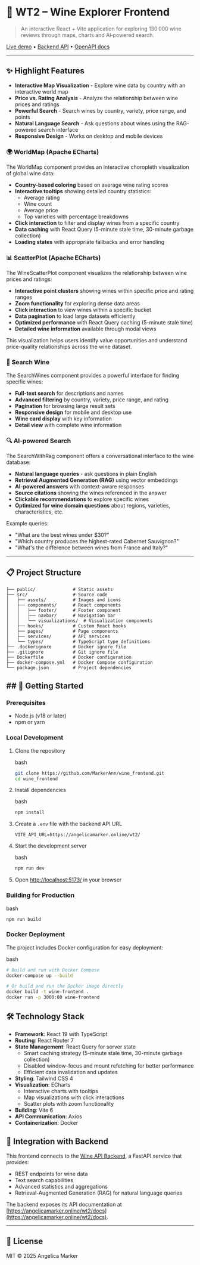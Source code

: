 # 🍷 WT2 – Wine Explorer **Frontend**

> An interactive React + Vite application for exploring 130 000 wine reviews through maps, charts and AI‑powered search.

[Live demo](https://angelicamarker.online/wt2-frontend) • [Backend API](https://angelicamarker.online/wt2) • [OpenAPI docs](https://angelicamarker.online/wt2/docs)

---

## ✨ Highlight Features

- **Interactive Map Visualization** - Explore wine data by country with an interactive world map
- **Price vs. Rating Analysis** - Analyze the relationship between wine prices and ratings
- **Powerful Search** - Search wines by country, variety, price range, and points
- **Natural Language Search** - Ask questions about wines using the RAG-powered search interface
- **Responsive Design** - Works on desktop and mobile devices

### 🌍 WorldMap (Apache ECharts)

The WorldMap component provides an interactive choropleth visualization of global wine data:

- **Country-based coloring** based on average wine rating scores
- **Interactive tooltips** showing detailed country statistics:
  - Average rating
  - Wine count
  - Average price
  - Top varieties with percentage breakdowns
- **Click interaction** to filter and display wines from a specific country
- **Data caching** with React Query (5-minute stale time, 30-minute garbage collection)
- **Loading states** with appropriate fallbacks and error handling

### 📊 ScatterPlot (Apache ECharts)

The WineScatterPlot component visualizes the relationship between wine prices and ratings:

- **Interactive point clusters** showing wines within specific price and rating ranges
- **Zoom functionality** for exploring dense data areas
- **Click interaction** to view wines within a specific bucket
- **Data pagination** to load large datasets efficiently
- **Optimized performance** with React Query caching (5-minute stale time)
- **Detailed wine information** available through modal views

This visualization helps users identify value opportunities and understand price-quality relationships across the wine dataset.

### 👀 **Search Wine**

The SearchWines component provides a powerful interface for finding specific wines:

- **Full-text search** for descriptions and names
- **Advanced filtering** by country, variety, price range, and rating
- **Pagination** for browsing large result sets
- **Responsive design** for mobile and desktop use
- **Wine card display** with key information
- **Detail view** with complete wine information

### 🔍 AI‑powered Search

The SearchWithRag component offers a conversational interface to the wine database:

- **Natural language queries** - ask questions in plain English
- **Retrieval Augmented Generation (RAG)** using vector embeddings
- **AI-powered answers** with context-aware responses
- **Source citations** showing the wines referenced in the answer
- **Clickable recommendations** to explore specific wines
- **Optimized for wine domain questions** about regions, varieties, characteristics, etc.

Example queries:

- "What are the best wines under $30?"
- "Which country produces the highest-rated Cabernet Sauvignon?"
- "What's the difference between wines from France and Italy?"

---

## 📋 Project Structure

```
├── public/              # Static assets
├── src/                 # Source code
│   ├── assets/          # Images and icons
│   ├── components/      # React components
│   │   ├── footer/      # Footer component
│   │   ├── navbar/      # Navigation bar
│   │   └── visualizations/  # Visualization components
│   ├── hooks/           # Custom React hooks
│   ├── pages/           # Page components
│   ├── services/        # API services
│   └── types/           # TypeScript type definitions
├── .dockerignore        # Docker ignore file
├── .gitignore           # Git ignore file
├── Dockerfile           # Docker configuration
├── docker-compose.yml   # Docker Compose configuration
└── package.json         # Project dependencies

```

## ## 🚀 Getting Started

### Prerequisites

- Node.js (v18 or later)
- npm or yarn

### Local Development

1. Clone the repository

   bash

   ```bash
   git clone https://github.com/MarkerAnn/wine_frontend.git
   cd wine_frontend
   ```

2. Install dependencies

   bash

   ```bash
   npm install
   ```

3. Create a `.env` file with the backend API URL

   ```
   VITE_API_URL=https://angelicamarker.online/wt2/
   ```

4. Start the development server

   bash

   ```bash
   npm run dev
   ```

5. Open [http://localhost:5173/](http://localhost:5173/) in your browser

### Building for Production

bash

```bash
npm run build
```

### Docker Deployment

The project includes Docker configuration for easy deployment:

bash

```bash
# Build and run with Docker Compose
docker-compose up --build

# Or build and run the Docker image directly
docker build -t wine-frontend .
docker run -p 3000:80 wine-frontend
```

## 🛠️ Technology Stack

- **Framework**: React 19 with TypeScript
- **Routing**: React Router 7
- **State Management**: React Query for server state
  - Smart caching strategy (5-minute stale time, 30-minute garbage collection)
  - Disabled window-focus and mount refetching for better performance
  - Efficient data invalidation and updates
- **Styling**: Tailwind CSS 4
- **Visualization**: ECharts
  - Interactive charts with tooltips
  - Map visualizations with click interactions
  - Scatter plots with zoom functionality
- **Building**: Vite 6
- **API Communication**: Axios
- **Containerization**: Docker

## 🔄 Integration with Backend

This frontend connects to the [Wine API Backend](https://angelicamarker.online/wt2/), a FastAPI service that provides:

- REST endpoints for wine data
- Text search capabilities
- Advanced statistics and aggregations
- Retrieval-Augmented Generation (RAG) for natural language queries

The backend exposes its API documentation at [https://angelicamarker.online/wt2/docs](https://angelicamarker.online/wt2/docs).

---

## 📝 License

MIT © 2025 Angelica Marker
